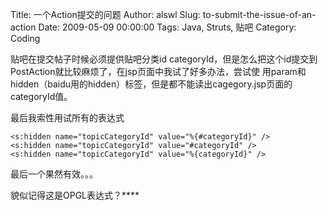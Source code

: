 Title: 一个Action提交的问题
Author: alswl
Slug: to-submit-the-issue-of-an-action
Date: 2009-05-09 00:00:00
Tags: Java, Struts, 贴吧
Category: Coding

贴吧在提交帖子时候必须提供贴吧分类id categoryId，但是怎么把这个id提交到PostAction就比较麻烦了，在jsp页面中我试了好多办法，尝试使
用param和hidden（baidu用的hidden）标签，但是都不能读出cagegory.jsp页面的categoryId值。

最后我索性用试所有的表达式

    
    
    <s:hidden name="topicCategoryId" value="%{#categoryId}" />
    <s:hidden name="topicCategoryId" value="#categoryId" />
    <s:hidden name="topicCategoryId" value="%{categoryId}" />

最后一个果然有效。。。

貌似记得这是OPGL表达式？****

